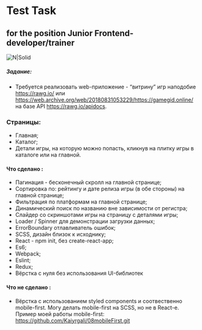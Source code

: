 # Test Task
## for the position Junior Frontend-developer/trainer
![N|Solid](https://cdn.worldvectorlogo.com/logos/ibec-systems.svg)
##### Задание:
- Требуется реализовать web-приложение - “витрину” игр наподобие https://rawg.io/ или https://web.archive.org/web/20180831053229/https://gamegid.online/ на базе API https://rawg.io/apidocs.

### Страницы:
- Главная;
- Каталог;
- Детали игры, на которую можно попасть, кликнув на плитку игры в каталоге или на главной.

#### Что сделано :
- Пагинация - бесконечный скролл на главной странице;
- Сортировка по: рейтингу и дате релиза игры (в обе стороны) на главной странице;
- Фильтрация по платформам на главной странице;
- Динамический поиск по названию вне зависимости от регистра;
- Слайдер со скриншотами игры на страницу с деталями игры;
- Loader / Spinner для демонстрации загрузки данных;
- ErrorBoundary отлавливатель ошибок;
- SCSS, дизайн близок к исходнику;
- React - npm init, без create-react-app;
- Es6;
- Webpack;
- Eslint;
- Redux;
- Вёрстка с нуля без использования UI-библиотек

#### Что не сделано :
- Вёрстка с использованием styled components и соотвественно mobile-first. Могу делать mobile-first на SCSS, но не в React-e. Пример моей работы mobile-first: 
https://github.com/Kaiyrgali/08mobileFirst.git
